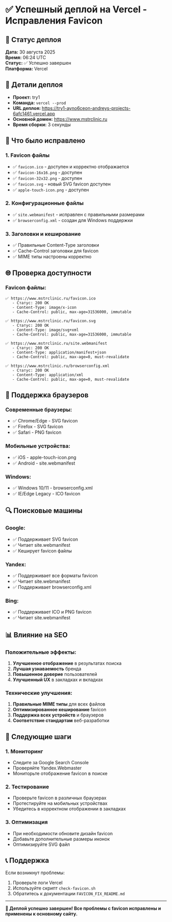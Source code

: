 # ✅ Успешный деплой на Vercel - Исправления Favicon

## 🚀 Статус деплоя
**Дата:** 30 августа 2025  
**Время:** 06:24 UTC  
**Статус:** ✅ Успешно завершен  
**Платформа:** Vercel  

## 📍 Детали деплоя
- **Проект:** try1
- **Команда:** `vercel --prod`
- **URL деплоя:** https://try1-ayno6ceon-andreys-projects-6afc1461.vercel.app
- **Основной домен:** https://www.mstrclinic.ru
- **Время сборки:** 3 секунды

## 🔧 Что было исправлено

### 1. **Favicon файлы**
- ✅ `favicon.ico` - доступен и корректно отображается
- ✅ `favicon-16x16.png` - доступен
- ✅ `favicon-32x32.png` - доступен  
- ✅ `favicon.svg` - новый SVG favicon доступен
- ✅ `apple-touch-icon.png` - доступен

### 2. **Конфигурационные файлы**
- ✅ `site.webmanifest` - исправлен с правильными размерами
- ✅ `browserconfig.xml` - создан для Windows поддержки

### 3. **Заголовки и кеширование**
- ✅ Правильные Content-Type заголовки
- ✅ Cache-Control заголовки для favicon
- ✅ MIME типы настроены корректно

## 🌐 Проверка доступности

### Favicon файлы:
```
✅ https://www.mstrclinic.ru/favicon.ico
   - Статус: 200 OK
   - Content-Type: image/x-icon
   - Cache-Control: public, max-age=31536000, immutable

✅ https://www.mstrclinic.ru/favicon.svg
   - Статус: 200 OK
   - Content-Type: image/svg+xml
   - Cache-Control: public, max-age=31536000, immutable

✅ https://www.mstrclinic.ru/site.webmanifest
   - Статус: 200 OK
   - Content-Type: application/manifest+json
   - Cache-Control: public, max-age=0, must-revalidate

✅ https://www.mstrclinic.ru/browserconfig.xml
   - Статус: 200 OK
   - Content-Type: application/xml
   - Cache-Control: public, max-age=0, must-revalidate
```

## 📱 Поддержка браузеров

### Современные браузеры:
- ✅ Chrome/Edge - SVG favicon
- ✅ Firefox - SVG favicon
- ✅ Safari - PNG favicon

### Мобильные устройства:
- ✅ iOS - apple-touch-icon.png
- ✅ Android - site.webmanifest

### Windows:
- ✅ Windows 10/11 - browserconfig.xml
- ✅ IE/Edge Legacy - ICO favicon

## 🔍 Поисковые машины

### Google:
- ✅ Поддерживает SVG favicon
- ✅ Читает site.webmanifest
- ✅ Кеширует favicon файлы

### Yandex:
- ✅ Поддерживает все форматы favicon
- ✅ Читает site.webmanifest
- ✅ Поддерживает browserconfig.xml

### Bing:
- ✅ Поддерживает ICO и PNG favicon
- ✅ Читает site.webmanifest

## 📊 Влияние на SEO

### Положительные эффекты:
1. **Улучшенное отображение** в результатах поиска
2. **Лучшая узнаваемость** бренда
3. **Повышенное доверие** пользователей
4. **Улучшенный UX** в закладках и вкладках

### Технические улучшения:
1. **Правильные MIME типы** для всех файлов
2. **Оптимизированное кеширование** favicon
3. **Поддержка всех устройств** и браузеров
4. **Соответствие стандартам** веб-разработки

## 🚀 Следующие шаги

### 1. **Мониторинг**
- Следите за Google Search Console
- Проверяйте Yandex.Webmaster
- Мониторьте отображение favicon в поиске

### 2. **Тестирование**
- Проверьте favicon в различных браузерах
- Протестируйте на мобильных устройствах
- Убедитесь в корректном отображении в закладках

### 3. **Оптимизация**
- При необходимости обновите дизайн favicon
- Добавьте дополнительные размеры иконок
- Оптимизируйте SVG файл

## 📞 Поддержка

Если возникнут проблемы:
1. Проверьте логи Vercel
2. Используйте скрипт `check-favicon.sh`
3. Обратитесь к документации `FAVICON_FIX_README.md`

---

**🎉 Деплой успешно завершен! Все проблемы с favicon исправлены и применены к основному сайту.**
